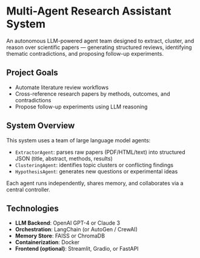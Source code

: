 # Multi-Agent Research Assistant System

An autonomous LLM-powered agent team designed to extract, cluster, and reason over scientific papers — generating structured reviews, identifying thematic contradictions, and proposing follow-up experiments.

## Project Goals

- Automate literature review workflows
- Cross-reference research papers by methods, outcomes, and contradictions
- Propose follow-up experiments using LLM reasoning

## System Overview

This system uses a team of large language model agents:
- `ExtractorAgent`: parses raw papers (PDF/HTML/text) into structured JSON (title, abstract, methods, results)
- `ClusteringAgent`: identifies topic clusters or conflicting findings
- `HypothesisAgent`: generates new questions or experimental ideas

Each agent runs independently, shares memory, and collaborates via a central controller.

## Technologies

- **LLM Backend**: OpenAI GPT-4 or Claude 3
- **Orchestration**: LangChain (or AutoGen / CrewAI)
- **Memory Store**: FAISS or ChromaDB
- **Containerization**: Docker
- **Frontend (optional)**: Streamlit, Gradio, or FastAPI